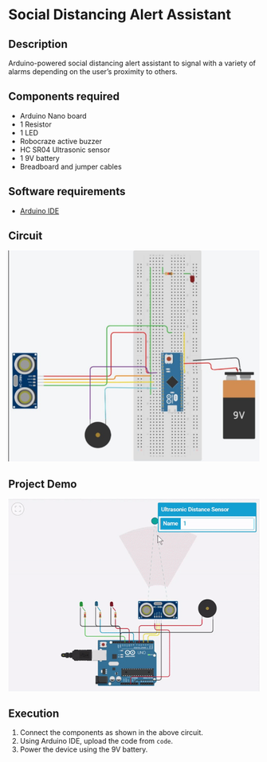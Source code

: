 Social Distancing Alert Assistant
=============

## Description
Arduino-powered social distancing alert assistant to signal with a variety of alarms depending on the user’s proximity to others.

## Components required
* Arduino Nano board
* 1 Resistor
* 1 LED
* Robocraze active buzzer
* HC SR04 Ultrasonic sensor
* 1 9V battery
* Breadboard and jumper cables

## Software requirements
* [Arduino IDE](https://www.arduino.cc/en/software)

## Circuit
![](circuit.jpg)

## Project Demo
![](https://github.com/maanas-talwar/SocialDistancingAlertAssistant/blob/main/tinkercad_prototype.gif)

## Execution
1. Connect the components as shown in the above circuit.
2. Using Arduino IDE, upload the code from `code`.
3. Power the device using the 9V battery.


